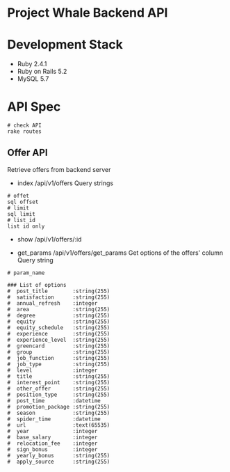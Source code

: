 # Project Whale Backend API

# Development Stack
* Ruby 2.4.1
* Ruby on Rails 5.2
* MySQL 5.7


# API Spec
```
# check API
rake routes 
```

## Offer API

Retrieve offers from backend server
* index
/api/v1/offers
Query strings
```
# offet
sql offset
# limit
sql limit
# list_id
list id only
```
* show
/api/v1/offers/:id

* get_params
/api/v1/offers/get_params
Get options of the offers' column
Query string
```
# param_name

### List of options
#  post_title        :string(255)
#  satisfaction      :string(255)
#  annual_refresh    :integer
#  area              :string(255)
#  degree            :string(255)
#  equity            :string(255)
#  equity_schedule   :string(255)
#  experience        :string(255)
#  experience_level  :string(255)
#  greencard         :string(255)
#  group             :string(255)
#  job_function      :string(255)
#  job_type          :string(255)
#  level             :integer
#  title             :string(255)
#  interest_point    :string(255)
#  other_offer       :string(255)
#  position_type     :string(255)
#  post_time         :datetime
#  promotion_package :string(255)
#  season            :string(255)
#  spider_time       :datetime
#  url               :text(65535)
#  year              :integer
#  base_salary       :integer
#  relocation_fee    :integer
#  sign_bonus        :integer
#  yearly_bonus      :string(255)
#  apply_source      :string(255)
```
